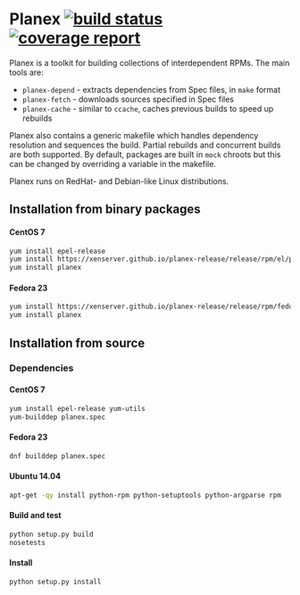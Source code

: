 # Planex [![build status](http://gitlab.euanh/euanh/planex/badges/master/build.svg)](http://gitlab.euanh/euanh/planex/commits/master) [![coverage report](http://gitlab.euanh/euanh/planex/badges/master/coverage.svg)](http://gitlab.euanh/euanh/planex/commits/master)

Planex is a toolkit for building collections of interdependent RPMs.  The main tools are:

* `planex-depend` - extracts dependencies from Spec files, in `make` format
* `planex-fetch` - downloads sources specified in Spec files
* `planex-cache` - similar to `ccache`, caches previous builds to speed up rebuilds

Planex also contains a generic makefile which handles dependency resolution and sequences the build.   Partial rebuilds and concurrent builds are both supported.   By default, packages are built in `mock` chroots but this can be changed by overriding a variable in the makefile.

Planex runs on RedHat- and Debian-like Linux distributions.

## Installation from binary packages

#### CentOS 7
```bash
yum install epel-release
yum install https://xenserver.github.io/planex-release/release/rpm/el/planex-release-7-1.noarch.rpm
yum install planex
```

#### Fedora 23
```bash
yum install https://xenserver.github.io/planex-release/release/rpm/fedora/planex-release-23-1.noarch.rpm
yum install planex
```

## Installation from source

### Dependencies

#### CentOS 7
```bash
yum install epel-release yum-utils
yum-builddep planex.spec
```
#### Fedora 23
```bash
dnf builddep planex.spec
```
#### Ubuntu 14.04
```bash
apt-get -qy install python-rpm python-setuptools python-argparse rpm
```

#### Build and test
```bash
python setup.py build
nosetests
```
#### Install
```bash
python setup.py install
```
